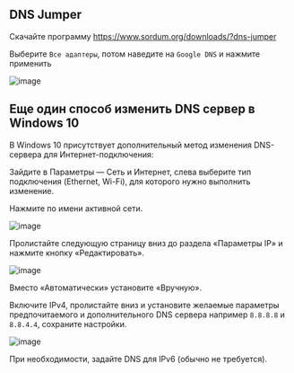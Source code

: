 ## DNS Jumper
Скачайте программу https://www.sordum.org/downloads/?dns-jumper

Выберите `Все адаптеры`, потом наведите на `Google DNS` и нажмите применить

![image](https://github.com/user-attachments/assets/3565bf02-1cf2-42be-8bb4-f3887d248ec3)


## Еще один способ изменить DNS сервер в Windows 10

В Windows 10 присутствует дополнительный метод изменения DNS-сервера для Интернет-подключения:

Зайдите в Параметры — Сеть и Интернет, слева выберите тип подключения (Ethernet, Wi-Fi), для которого нужно выполнить изменение.

Нажмите по имени активной сети.

![image](https://github.com/user-attachments/assets/e53bbe99-a739-4961-b089-62aeedeb70a4)

Пролистайте следующую страницу вниз до раздела «Параметры IP» и нажмите кнопку «Редактировать».

![image](https://github.com/user-attachments/assets/922b37af-4355-4367-aac9-536c2357ca5b)

Вместо «Автоматически» установите «Вручную».

Включите IPv4, пролистайте вниз и установите желаемые параметры предпочитаемого и дополнительного DNS сервера например `8.8.8.8` и `8.8.4.4`, сохраните настройки.

![image](https://github.com/user-attachments/assets/32f9c01b-cc1f-41bb-9995-ad6d26377aef)

При необходимости, задайте DNS для IPv6 (обычно не требуется).
